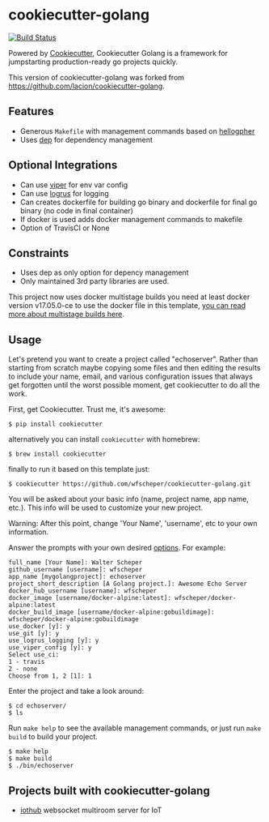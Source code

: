 # cookiecutter-golang

[![Build Status](https://travis-ci.org/wfscheper/cookiecutter-golang.svg?branch=master)](https://travis-ci.org/wfscheper/cookiecutter-golang)

Powered by [Cookiecutter](https://github.com/audreyr/cookiecutter), Cookiecutter
Golang is a framework for jumpstarting production-ready go projects quickly.

This version of cookiecutter-golang was forked from https://github.com/lacion/cookiecutter-golang.

## Features

- Generous `Makefile` with management commands based on [hellogpher](https://github.com/vincentbernat/hellogopher)
- Uses [dep](https://github.com/golang/dep) for dependency management

## Optional Integrations

- Can use [viper](https://github.com/spf13/viper) for env var config
- Can use [logrus](https://github.com/sirupsen/logrus) for logging
- Can creates dockerfile for building go binary and dockerfile for final go binary (no code in final container)
- If docker is used adds docker management commands to makefile
- Option of TravisCI or None

## Constraints

- Uses dep as only option for depency management
- Only maintained 3rd party libraries are used.

This project now uses docker multistage builds you need at least docker version
v17.05.0-ce to use the docker file in this template,
[you can read more about multistage builds here](https://www.critiqus.com/post/multi-stage-docker-builds/).

## Usage

Let's pretend you want to create a project called "echoserver". Rather than
starting from scratch maybe copying some files and then editing the results to
include your name, email, and various configuration issues that always 
get forgotten until the worst possible moment, get cookiecutter to do all the work.

First, get Cookiecutter. Trust me, it's awesome:
```console
$ pip install cookiecutter
```

alternatively you can install `cookiecutter` with homebrew:
```console
$ brew install cookiecutter
```

finally to run it based on this template just:
```console
$ cookiecutter https://github.com/wfscheper/cookiecutter-golang.git
```

You will be asked about your basic info (name, project name, app name, etc.).
This info will be used to customize your new project.

Warning: After this point, change 'Your Name', 'username', etc to your own information.

Answer the prompts with your own desired [options](). For example:
```console
full_name [Your Name]: Walter Scheper
github_username [username]: wfscheper
app_name [mygolangproject]: echoserver
project_short_description [A Golang project.]: Awesome Echo Server
docker_hub_username [username]: wfscheper
docker_image [username/docker-alpine:latest]: wfscheper/docker-alpine:latest
docker_build_image [username/docker-alpine:gobuildimage]: wfscheper/docker-alpine:gobuildimage
use_docker [y]: y
use_git [y]: y
use_logrus_logging [y]: y
use_viper_config [y]: y
Select use_ci:
1 - travis
2 - none
Choose from 1, 2 [1]: 1
```

Enter the project and take a look around:
```console
$ cd echoserver/
$ ls
```

Run `make help` to see the available management commands, or just run `make build` to build your project.
```console
$ make help
$ make build
$ ./bin/echoserver
```

## Projects built with cookiecutter-golang

- [iothub](https://github.com/lacion/iothub) websocket multiroom server for IoT
